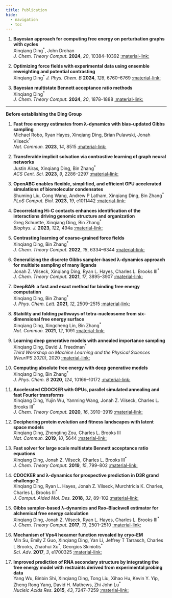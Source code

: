 ```yaml
---
title: Publication
hide:
  - navigation
  - toc
---
```


1. **Bayesian approach for computing free energy on perturbation graphs with cycles**   
Xinqiang Ding<sup>\*</sup>, John Drohan  
*J. Chem. Theory Comput.* **2024**, *20*, 10384–10392
[:material-link:](https://pubs.acs.org/doi/full/10.1021/acs.jctc.4c00948)


1. **Optimizing force fields with experimental data using ensemble reweighting and potential contrasting**  
Xinqiang Ding<sup>\*</sup> 
*J. Phys. Chem. B* **2024**, *128*, 6760–6769
[:material-link:](https://pubs.acs.org/doi/10.1021/acs.jpcb.4c02147)

1. **Bayesian multistate Bennett acceptance ratio methods**  
Xinqiang Ding<sup>\*</sup>  
*J. Chem. Theory Comput.* **2024**, *20*, 1878–1888
[:material-link:](https://pubs.acs.org/doi/10.1021/acs.jctc.3c01212)
---
**Before establishing the Ding Group**

1. **Fast free energy estimates from λ-dynamics with bias-updated Gibbs sampling**  
Michael Robo, Ryan Hayes, Xinqiang Ding, Brian Pulawski, Jonah Vilseck<sup>\*</sup>  
*Nat. Commun.* **2023**, *14*, 8515
[:material-link:](https://www.nature.com/articles/s41467-023-44208-9)

1. **Transferable implicit solvation via contrastive learning of graph neural networks**  
Justin Airas, Xinqiang Ding, Bin Zhang<sup>\*</sup>  
*ACS Cent. Sci.* **2023**, *9*, 2286–2297
[:material-link:](https://pubs.acs.org/doi/10.1021/acscentsci.3c01160)


1. **OpenABC enables flexible, simplified, and efficient GPU accelerated simulations of biomolecular condensates**  
Shuming Liu, Cong Wang, Andrew P Latham, Xinqiang Ding, Bin Zhang<sup>\*</sup>  
*PLoS Comput. Biol.* **2023**, *19*, e1011442
[:material-link:](https://journals.plos.org/ploscompbiol/article?id=10.1371/journal.pcbi.1011442)


1. **Decorrelating Hi-C contacts enhances identification of the interactions driving genomic structure and organization**  
Greg Schuette, Xinqiang Ding, Bin Zhang<sup>\*</sup>  
*Biophys. J.* **2023**, *122*, 494a
[:material-link:](https://doi.org/10.1016/j.bpj.2022.11.2638)

1. **Contrasting learning of coarse-grained force fields**  
Xinqiang Ding, Bin Zhang<sup>\*</sup>  
*J. Chem. Theory Comput.* **2022**, *18*, 6334–6344
[:material-link:](https://doi.org/10.1021/acs.jctc.2c00616)


1. **Generalizing the discrete Gibbs sampler-based λ-dynamics approach for multisite sampling of many ligands**  
Jonah Z. Vilseck, Xinqiang Ding, Ryan L. Hayes, Charles L. Brooks III<sup>\*</sup>  
*J. Chem. Theory Comput.* **2021**, *17*, 3895–3907
[:material-link:](https://doi.org/10.1021/acs.jctc.1c00176)


1. **DeepBAR: a fast and exact method for binding free energy computation**  
Xinqiang Ding, Bin Zhang<sup>\*</sup>  
*J. Phys. Chem. Lett.* **2021**, *12*, 2509–2515
[:material-link:](https://doi.org/10.1021/acs.jpclett.1c00189)

1. **Stability and folding pathways of tetra-nucleosome from six-dimensional free energy surface**  
Xinqiang Ding, Xingcheng Lin, Bin Zhang<sup>\*</sup>  
*Nat. Commun.* **2021**, *12*, 1091
[:material-link:](https://doi.org/10.1038/s41467-021-21377-z)

1. **Learning deep generative models with annealed importance sampling**  
Xinqiang Ding, David J. Freedman<sup>\*</sup>  
*Third Workshop on Machine Learning and the Physical Sciences (NeurIPS 2020)*, 2020
[:material-link:](https://arxiv.org/abs/1906.04904)

1. **Computing absolute free energy with deep generative models**  
Xinqiang Ding, Bin Zhang<sup>\*</sup>  
*J. Phys. Chem. B* **2020**, *124*, 10166–10172
[:material-link:](https://doi.org/10.1021/acs.jpcb.0c08645)

1. **Accelerated CDOCKER with GPUs, parallel simulated annealing and fast Fourier transforms**  
Xinqiang Ding, Yujin Wu, Yanming Wang, Jonah Z. Vilseck, Charles L. Brooks III<sup>\*</sup>  
*J. Chem. Theory Comput.* **2020**, *16*, 3910–3919
[:material-link:](https://doi.org/10.1021/acs.jctc.0c00145)

1. **Deciphering protein evolution and fitness landscapes with latent space models**  
Xinqiang Ding, Zhengting Zou, Charles L. Brooks III  
*Nat. Commun.* **2019**, *10*, 5644
[:material-link:](https://doi.org/10.1038/s41467-019-13633-0)

1. **Fast solver for large scale multistate Bennett acceptance ratio equations**  
Xinqiang Ding, Jonah Z. Vilseck, Charles L. Brooks III<sup>\*</sup>  
*J. Chem. Theory Comput.* **2019**, *15*, 799–802
[:material-link:](https://doi.org/10.1021/acs.jctc.8b01010)

1. **CDOCKER and λ-dynamics for prospective prediction in D3R grand challenge 2**  
Xinqiang Ding, Ryan L. Hayes, Jonah Z. Vilseck, Murchtricia K. Charles, Charles L. Brooks III<sup>\*</sup>  
*J. Comput. Aided Mol. Des.* **2018**, *32*, 89–102
[:material-link:](https://doi.org/10.1007/s10822-017-0050-5)

1. **Gibbs sampler-based λ-dynamics and Rao–Blackwell estimator for alchemical free energy calculation**  
Xinqiang Ding, Jonah Z. Vilseck, Ryan L. Hayes, Charles L. Brooks III<sup>\*</sup>  
*J. Chem. Theory Comput.* **2017**, *13*, 2501–2510
[:material-link:](https://doi.org/10.1021/acs.jctc.7b00204)

1. **Mechanism of Vps4 hexamer function revealed by cryo-EM**  
Min Su, Emily Z Guo, Xinqiang Ding, Yan Li, Jeffrey T Tarrasch, Charles L Brooks, Zhaohui Xu<sup>\*</sup>, Georgios Skiniotis<sup>\*</sup>  
*Sci. Adv.* **2017**, *3*, e1700325
[:material-link:](https://doi.org/10.1126/sciadv.1700325)

1. **Improved prediction of RNA secondary structure by integrating the free energy model with restraints derived from experimental probing data**  
Yang Wu, Binbin Shi, Xinqiang Ding, Tong Liu, Xihao Hu, Kevin Y. Yip, Zheng Rong Yang, David H. Mathews, Zhi John Lu<sup>\*</sup>  
*Nucleic Acids Res.* **2015**, *43*, 7247–7259
[:material-link:](https://doi.org/10.1093/nar/gkv706)

